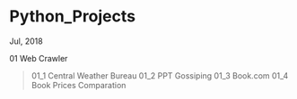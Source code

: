 # Python_Projects
Jul, 2018

01 Web Crawler
  > 01_1 Central Weather Bureau
  > 01_2 PPT Gossiping
  > 01_3 Book.com
  01_4 Book Prices Comparation
